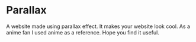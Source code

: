 # Parallax
A website made using parallax effect. It makes your website look cool. As a anime fan I used anime as a reference.  Hope you find it useful.
